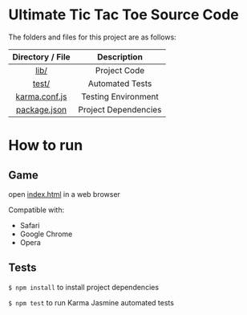 # Ultimate Tic Tac Toe Source Code

The folders and files for this project are as follows:

|      **Directory / File**      |   **Description**    |
| :----------------------------: | :------------------: |
|          [lib/](lib)           |     Project Code     |
|         [test/](test)          |   Automated Tests    |
| [karma.conf.js](karma.conf.js) | Testing Environment  |
|  [package.json](package.json)  | Project Dependencies |

# How to run

## Game
open [index.html](lib/index.html) in a web browser

Compatible with:
* Safari
* Google Chrome
* Opera

## Tests
`$ npm install` to install project dependencies

`$ npm test` to run Karma Jasmine automated tests
